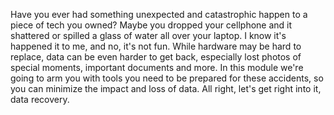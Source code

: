 Have you ever had something unexpected and catastrophic happen to a piece of
tech you owned? Maybe you dropped your cellphone and it shattered or spilled a
glass of water all over your laptop. I know it's happened it to me, and no, it's
not fun. While hardware may be hard to replace, data can be even harder to get
back, especially lost photos of special moments, important documents and more.
In this module we're going to arm you with tools you need to be prepared for
these accidents, so you can minimize the impact and loss of data. All right,
let's get right into it, data recovery.